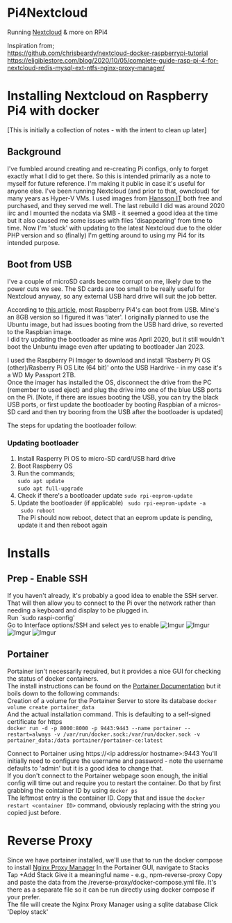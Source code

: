 # Pi4Nextcloud
Running [Nextcloud](https://nextcloud.com/) &amp; more on RPi4

Inspiration from;  
https://github.com/chrisbeardy/nextcloud-docker-raspberrypi-tutorial  
https://eligiblestore.com/blog/2020/10/05/complete-guide-rasp-pi-4-for-nextcloud-redis-mysql-ext-ntfs-nginx-proxy-manager/

# Installing Nextcloud on Raspberry Pi4 with docker
[This is initially a collection of notes - with the intent to clean up later]

## Background
I've fumbled around creating and re-creating Pi configs, only to forget exactly what I did to get there.  So this is intended primarily as a note to myself for future reference.  I'm making it public in case it's useful for anyone else.
I've been running Nextcloud (and prior to that, owncloud) for many years as Hyper-V VMs.  I used images from [Hansson IT](https://www.hanssonit.se/nextcloud-vm/) both free and purchased, and they served me well.  The last rebuild I did was around 2020 iirc and I mounted the ncdata via SMB - it seemed a good idea at the time but it also caused me some issues with files 'disappearing' from time to time.  Now I'm 'stuck' with updating to the latest Nextcloud due to the older PHP version and so (finally) I'm getting around to using my Pi4 for its intended purpose.

## Boot from USB
I've a couple of microSD cards become corrupt on me, likely due to the power cuts we see.  The SD cards are too small to be really useful for Nextcloud anyway, so any external USB hard drive will suit the job better.

According to [this article](https://www.pragmaticlinux.com/2021/12/directly-boot-your-raspberry-pi-4-from-a-usb-drive/), most Raspberry Pi4's can boot from USB.  Mine's an 8GB version so I figured it was 'later'.  I originally planned to use the Ubuntu image, but had issues booting from the USB hard drive, so reverted to the Raspbian image.  
I did try updating the bootloader as mine was April 2020, but it still wouldn't boot the Unbuntu image even after updating to bootloader Jan 2023. 

I used the Raspberry Pi Imager to download and install 'Rasberry Pi OS (other)/Rasberry Pi OS Lite (64 bit)' onto the USB Hardrive - in my case it's a WD My Passport 2TB.   
Once the imager has installed the OS, disconnect the drive from the PC (remember to used eject) and plug the drive into one of the blue USB ports on the Pi.  [Note, if there are issues booting the USB, you can try the black USB ports, or first update the bootloader by booting Raspbian of a micros-SD card and then try booring from the USB after the bootloader is updated]

The steps for updating the bootloader follow:

### Updating bootloader
1. Install Rasperry Pi OS to micro-SD card/USB hard drive
2. Boot Raspberry OS
3. Run the commands;  
   `sudo apt update`  
   `sudo apt full-upgrade`  
4. Check if there's a bootloader update
   `sudo rpi-eeprom-update`  
5. Update the bootloader (if applicable)
   ` sudo rpi-eeprom-update -a`  
   ` sudo reboot`  
   The Pi should now reboot, detect that an eeprom update is pending, update it and then reboot again

# Installs

## Prep - Enable SSH
If you haven't already, it's probably a  good idea to enable the SSH server.  That will then allow you to connect to the Pi over the network rather than needing a keyboard and display to be plugged in.  
Run `sudo raspi-config'  
Go to Interface options/SSH and select yes to enable
![Imgur](https://i.imgur.com/z7cN4Vh.png)
![Imgur](https://i.imgur.com/vZHaH61.png)
![Imgur](https://i.imgur.com/y4qkmKV.png)
![Imgur](https://i.imgur.com/pEUThVR.png)

## Portainer
Portainer isn't necessarily required, but it provides a nice GUI for checking the status of docker containers.  
The install instructions can be found on the [Portainer Documentation](https://docs.portainer.io/start/install-ce/server/docker/linux) but it boils down to the following commands:  
Creation of a volume for the Portainer Server to store its database
```docker volume create portainer_data```  
And the actual installation command.  This is defaulting to a self-signed certificate for https  
```docker run -d -p 8000:8000 -p 9443:9443 --name portainer --restart=always -v /var/run/docker.sock:/var/run/docker.sock -v portainer_data:/data portainer/portainer-ce:latest```  

Connect to Portainer using https://<ip address/or hostname>:9443
You'll initially need to configure the username and password - note the username defaults to 'admin' but it is a good idea to change that.  
If you don't connect to the Portainer webpage soon enough, the initial config will time out and require you to restart the container.  Do that by first grabbing the cointainer ID by using ```docker ps```  
The leftmost entry is the container ID.  Copy that and issue the ```docker restart <container ID>``` command, obviously replacing <container ID> with the string you copied just before.


# Reverse Proxy
Since we have portainer installed, we'll use that to run the docker compose to install [Nginx Proxy Manager](https://nginxproxymanager.com/)
In the Portainer GUI, navigate to Stacks  
Tap +Add Stack
Give it a meaningful name - e.g., npm-reverse-proxy
Copy and paste the data from the /reverse-proxy/docker-compose.yml file.  It's there as a separate file so it can be run directly using docker compose if your prefer.  
The file will create the Nginx Proxy Manager using a sqlite database
Click 'Deploy stack'
